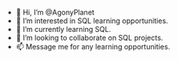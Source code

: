 - 👋 Hi, I’m @AgonyPlanet
- 👀 I’m interested in SQL learning opportunities.
- 🌱 I’m currently learning SQL.
- 💞️ I’m looking to collaborate on SQL projects.
- 📫 Message me for any learning opportunities.

<!---
AgonyPlanet/AgonyPlanet is a ✨ special ✨ repository because its `README.md` (this file) appears on your GitHub profile.
You can click the Preview link to take a look at your changes.
--->
